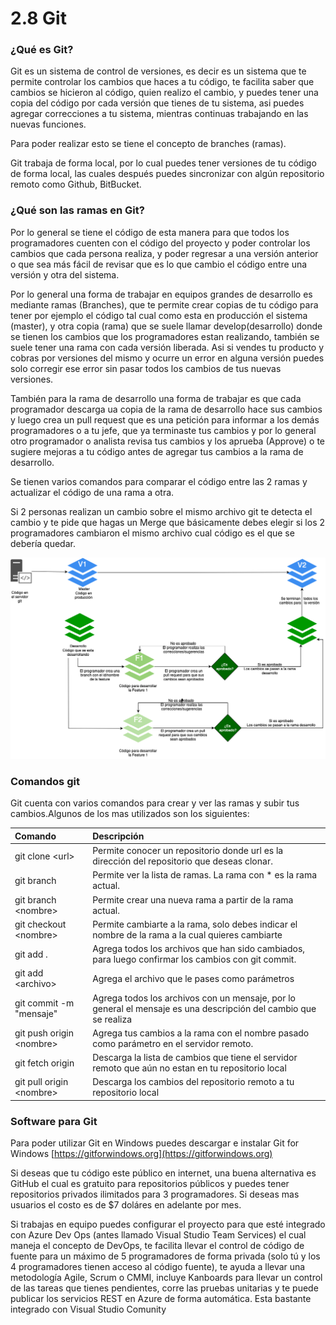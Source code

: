 # 2.8 Git

### ¿Qué es Git?

Git es un sistema de control de versiones, es decir es un sistema que te permite controlar los cambios que haces a tu código, te facilita saber que cambios se hicieron al código, quien realizo el cambio, y puedes tener una copia del código por cada versión que tienes de tu sistema, asi puedes agregar correcciones a tu sistema, mientras continuas trabajando en las nuevas funciones. 

Para poder realizar esto se tiene el concepto de branches \(ramas\).  

Git trabaja de forma local, por lo cual puedes tener versiones de tu código de forma local, las cuales después puedes sincronizar con algún repositorio remoto como Github, BitBucket.

### ¿Qué son las ramas en Git?

Por lo general se tiene el código de esta manera para que todos los programadores cuenten con el código del proyecto y poder controlar los cambios que cada persona realiza, y poder regresar a una versión anterior o que sea más fácil de revisar que es lo que cambio el código entre una versión y otra del sistema. 

Por lo general una forma de trabajar en equipos grandes de desarrollo es mediante ramas \(Branches\), que te permite crear copias de tu código para tener por ejemplo el código tal cual como esta en producción el sistema \(master\), y otra copia \(rama\) que se suele llamar develop\(desarrollo\) donde se tienen los cambios que los programadores estan realizando, también se suele tener una rama con cada versión liberada. Asi si vendes tu producto y cobras por versiones del mismo y ocurre un error en alguna versión puedes solo corregir ese error sin pasar todos los cambios de tus nuevas versiones. 

También para la rama de desarrollo una forma de trabajar es que cada programador descarga ua copia de la rama de desarrollo hace sus cambios y luego crea un pull request que es una petición para informar a los demás programadores o a tu jefe, que ya terminaste tus cambios y por lo general otro programador o analista revisa tus cambios y los aprueba \(Approve\) o te sugiere mejoras a tu código antes de agregar tus cambios a la rama de desarrollo.

Se tienen varios comandos para comparar el código entre las 2 ramas y actualizar el código de una rama a otra.

Si 2 personas realizan un cambio sobre el mismo archivo git te detecta el cambio y te pide que hagas un Merge que básicamente debes elegir si los 2 programadores cambiaron el mismo archivo cual código es el que se debería quedar.

 

![Diagrama de C&#xF3;digo en git con diferentes ramas \(branches\)](../.gitbook/assets/image%20%28384%29.png)

### Comandos git 

Git cuenta con varios comandos para crear y ver las ramas y subir tus cambios.Algunos de los mas utilizados son los siguientes:

| Comando | Descripción |
| :--- | :--- |
| git clone &lt;url&gt; | Permite conocer un repositorio donde url es la dirección del repositorio que deseas clonar. |
| git branch | Permite ver la lista de ramas. La rama con \* es la rama actual. |
| git branch &lt;nombre&gt; | Permite crear una nueva rama a partir de la rama actual. |
| git checkout &lt;nombre&gt; | Permite cambiarte a la rama, solo debes indicar el nombre de la rama a la cual quieres cambiarte |
| git add . | Agrega todos los archivos que han sido cambiados, para luego confirmar los cambios con git commit. |
| git add &lt;archivo&gt; | Agrega el archivo que le pases como parámetros |
| git commit -m "mensaje" | Agrega todos los archivos con un mensaje, por lo general el mensaje es una descripción del cambio que se realiza |
| git push origin &lt;nombre&gt; | Agrega tus cambios a la rama con el nombre pasado como parámetro en el servidor remoto. |
| git fetch origin | Descarga la lista de cambios que tiene el servidor remoto que aún no estan en tu repositorio local |
| git pull origin &lt;nombre&gt; | Descarga los cambios del repositorio remoto a tu repositorio local |

### Software para Git

Para poder utilizar Git en Windows puedes descargar e instalar Git for Windows [https://gitforwindows.org](https://gitforwindows.org) 

Si deseas que tu código este público en internet, una buena alternativa es GitHub el cual es gratuito para repositorios públicos y puedes tener repositorios privados ilimitados para 3 programadores. Si deseas mas usuarios el costo es de $7 doláres en adelante por mes.

Si trabajas en equipo puedes configurar el proyecto para que esté integrado con Azure Dev Ops \(antes llamado Visual Studio Team Services\) el cual maneja el concepto de DevOps, te facilita llevar el control de código de fuente para un máximo de 5 programadores de forma privada \(solo tú y los 4 programadores tienen acceso al código fuente\), te ayuda a llevar una metodología Agile, Scrum o CMMI,  incluye Kanboards para llevar un control de las tareas que tienes pendientes, corre las pruebas unitarias y te puede publicar los servicios REST en Azure de forma automática. Esta bastante integrado con Visual Studio Comunity

